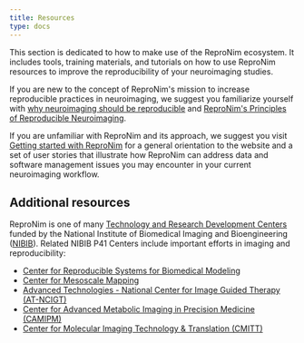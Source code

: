 ```yaml
---
title: Resources
type: docs
---
```


This section is dedicated to how to make use of the ReproNim ecosystem.  It includes tools, training materials, and tutorials on how to use ReproNim resources to improve the reproducibility of your neuroimaging studies.  

If you are new to the concept of ReproNim's mission to increase reproducible practices in neuroimaging, we suggest you familiarize yourself with [why neuroimaging should be reproducible](/about/why/) and [ReproNim's Principles of Reproducible Neuroimaging](/about/principles/). 

If you are unfamiliar with ReproNim and its approach, we suggest you visit [Getting started with ReproNim](/resources/getting-started/) for a general orientation to the website and a set of user stories that illustrate how ReproNim can address data and software management issues you may encounter in your current neuroimaging workflow.

## Additional resources

ReproNim is one of many [Technology and Research Development Centers](https://www.nibib.nih.gov/programs/national-centers-biomedical-imaging-bioengineering) funded by the National Institute of Biomedical Imaging and Bioengineering ([NIBIB](https://www.nibib.nih.gov/)). Related NIBIB P41 Centers include important efforts in imaging and reproducibility:
- [Center for Reproducible Systems for Biomedical Modeling](https://reporter.nih.gov/project-details/11080278)
- [Center for Mesoscale Mapping](https://reporter.nih.gov/project-details/10839979)
- [Advanced Technologies - National Center for Image Guided Therapy (AT-NCIGT)](https://reporter.nih.gov/project-details/10992165)
- [Center for Advanced Metabolic Imaging in Precision Medicine (CAMIPM)](https://reporter.nih.gov/project-details/11123506)
- [Center for Molecular Imaging Technology & Translation (CMITT)](https://reporter.nih.gov/project-details/10909226)
